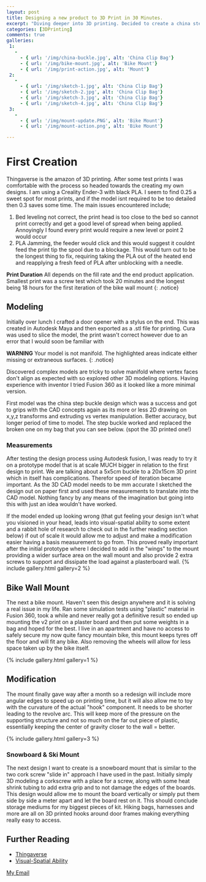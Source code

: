 ```yaml
---
layout: post
title: Designing a new product to 3D Print in 30 Minutes.
excerpt: "Diving deeper into 3D printing. Decided to create a china step buckle for a bag that broke, during covid would have taken long to arrive. A new mountain bike mount, snowboard mount and also a 30 minute design to print challenge."
categories: [3DPrinting]
comments: true
galleries:
 1:
   -
     - { url: '/img/china-buckle.jpg', alt: 'China Clip Bag'}
     - { url: '/img/bike-mount.jpg', alt: 'Bike Mount'}
     - { url: '/img/print-action.jpg', alt: 'Mount'}
 2:
   -
     - { url: '/img/sketch-1.jpg', alt: 'China Clip Bag'}
     - { url: '/img/sketch-2.jpg', alt: 'China Clip Bag'}
     - { url: '/img/sketch-3.jpg', alt: 'China Clip Bag'}
     - { url: '/img/sketch-4.jpg', alt: 'China Clip Bag'}
 3:
   -
     - { url: '/img/mount-update.PNG', alt: 'Bike Mount'}
     - { url: '/img/mount-action.png', alt: 'Bike Mount'}

---
```


# First Creation
Thingaverse is the amazon of 3D printing. After some test prints I was comfortable with the process so headed towards the creating my own designs. I am using a Creality Ender-3 with black PLA. I seem to find 0.25 a sweet spot for most prints, and if the model isnt required to be too detailed then 0.3 saves some time. The main issues encountered include;
1. Bed leveling not correct, the print head is too close to the bed so cannot print correctly and get a good level of spread when being applied. Annoyingly I found every print would require a new level or point 2 would occur
2. PLA Jamming, the feeder would click and this would suggest it couldnt feed the print tip the spool due to a blockage. This would turn out to be the longest thing to fix, requiring taking the PLA out of the heated end and reapplying a fresh feed of PLA after unblocking with a needle. 

**Print Duration** 
All depends on the fill rate and the end product application. Smallest print was a screw test which took 20 minutes and the longest being 18 hours for the first iteration of the bike wall mount
{: .notice}

##  Modeling
Initially over lunch I crafted a door opener with a stylus on the end. This was created in Autodesk Maya and then exported as a .stl file for printing. Cura was used to slice the model, the print wasn't correct however due to an error that I would soon be familiar with 

**WARNING** 
Your model is not manifold. The highlighted areas indicate either missing or extraneous surfaces.
{: .notice}

Discovered complex models are tricky to solve manifold where vertex faces don't align as expected with so explored other 3D modeling options. Having experience with inventor I tried Fusion 360 as it looked like a more minimal version. 

First model was the china step buckle design which was a success and got to grips with the CAD concepts again as its more or less 2D drawing on x,y,z transforms and extruding vs vertex manipulation. Better accuracy, but longer period of time to model. The step buckle worked and replaced the broken one on my bag that you can see below. (spot the 3D printed one!) 

### Measurements
After testing the design process using Autodesk fusion, I was ready to try it on a prototype model that is at scale MUCH bigger in relation to the first design to print. We are talking about a 5x5cm buckle to a 20x15cm 3D print which in itself has complications. Therefor speed of iteration became important. As the 3D CAD model needs to be mm accurate I sketched the design out on paper first and used these measurements to translate into the CAD model. Nothing fancy by any means of the imagination but going into this with just an idea wouldn't have worked.  

If the model ended up looking wrong (that gut feeling your design isn't what you visioned in your head, leads into visual-spatial ability to some extent and a rabbit hole of research to check out in the further reading section below) if out of scale it would allow me to adjust and make a modification easier having a basis measurement to go from. This proved really important after the initial prototype where I decided to add in the "wings" to the mount providing a wider surface area on the wall mount and also provide 2 extra screws to support and dissipate the load against a plasterboard wall. 
{% include gallery.html  gallery=2 %}

## Bike Wall Mount

The next a bike mount. Haven't seen this design anywhere and it is solving a real issue in my life. Ran some simulation tests using "plastic" material in Fusion 360, took a while and never really got a definitive result so ended up mounting the v2 print on a plaster board and then put some weights in a bag and hoped for the best. I live in an apartment and have no access to safely secure my now quite fancy mountain bike, this mount keeps tyres off the floor and will fit any bike. Also removing the wheels will allow for less space taken up by the bike itself. 

{% include gallery.html  gallery=1 %}

## Modification
The mount finally gave way after a month so a redesign will include more angular edges to speed up on printing time, but it will also allow me to toy with the curvature of the actual "hook" component. It needs to be shorter leading to the revolve arc. This will keep more of the pressure on the supporting structure and not so much on the far out piece of plastic, essentially keeping the center of gravity closer to the wall = better.


{% include gallery.html  gallery=3 %}

### Snowboard & Ski Mount
The next design I want to create is a snowboard mount that is similar to the two cork screw "slide in" approach I have used in the past. Initially simply 3D modeling a corkscrew with a place for a screw, along with some heat shrink tubing to add extra grip and to not damage the edges of the boards. This design would allow me to mount the board vertically or simply put them side by side a meter apart and let the board rest on it. This should conclude storage mediums for my biggest pieces of kit. Hiking bags, harnesses and more are all on 3D printed hooks around door frames making everything really easy to access.

## Further Reading
* [Thingaverse](https://www.thingiverse.com/)
* [Visual-Spatial Ability](https://aquila.usm.edu/cgi/viewcontent.cgi?article=1236&context=honors_theses)

<a href="#" id="emailclick" onclick="replace_email()">My Email</a>

<!-- SCRIPTS HERE -->
<script>
var email;

function add_mailto() {
  const elem = document.getElementById("emailclick");
  elem.href = `mailto:${email}`;
}

function replace_email() {
  // spam prevention
  const domain = "cjgstudio.com";
  const name = [16, 28, 1, 1, 26, 22];
  const xor_with = 115;
  let constructed = "";
  name.forEach(function(i) {
    constructed += String.fromCharCode(i ^ xor_with);
  })
  email = `${constructed}@${domain}`;
  const elem = document.getElementById("emailclick");
  elem.text = email;

  window.setTimeout(add_mailto, 100);
}
</script>